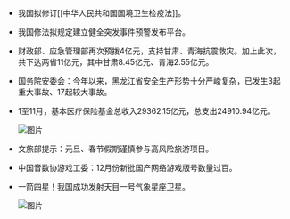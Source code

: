 - 我国拟修订[[中华人民共和国国境卫生检疫法]]。

- 我国修法拟规定建立健全突发事件预警发布平台。

- 财政部、应急管理部再次预拨4亿元，支持甘肃、青海抗震救灾。加上此次，共下达两省11亿元，其中甘肃8.45亿元、青海2.55亿元。

- 国务院安委会：今年以来，黑龙江省安全生产形势十分严峻复杂，已发生3起重大事故、17起较大事故。

- 1至11月，基本医疗保险基金总收入29362.15亿元，总支出24910.94亿元。

  ![图片](http://116.204.90.243:5070/uploads/56fd01be072b8245ce0dbebb778357e3.jpg)

- 文旅部提示：元旦、春节假期谨慎参与高风险旅游项目。

- 中国音数协游戏工委：12月份新批国产网络游戏版号数量过百。

- 一箭四星！我国成功发射天目一号气象星座卫星。

  ![图片](http://116.204.90.243:5070/uploads/32375f14d047de7fef3d7aace4f129b2.jpg)
